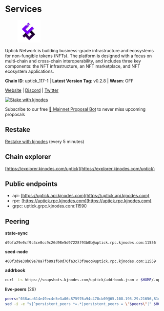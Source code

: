 # Services

<figure><img src="https://raw.githubusercontent.com/kj89/cosmos-images/main/logos/uptick.png" alt=""><figcaption></figcaption></figure>

Uptick Network is building business-grade infrastructure and  ecosystems for non-fungible tokens (NFTs). The platform is  designed with a focus on multi-chain and cross-chain interoperability,  and includes three key components: the NFT infrastructure, an NFT  marketplace, and NFT ecosystem applications.

**Chain ID**: uptick_117-1 | **Latest Version Tag**: v0.2.8 | **Wasm**: OFF

[Website](https://uptick.network) | [Discord](https://discord.gg/UzeHS7fu5H) | [Twitter](https://twitter.com/uptickproject)

[![Stake with kjnodes](https://i.ibb.co/cr44Q8j/button-stake-with-kjnodes.png)](https://restake.app/uptick/uptickvaloper1jqpaf0vgzlxvjx5meq8huweuv2nguqe20seefq)

Subscribe to our free [🤖 Mainnet Proposal Bot](https://t.me/kjnodes_proposal_bot) to never miss upcoming proposals

## Restake

[Restake with kjnodes](https://restake.app/uptick/uptickvaloper1jqpaf0vgzlxvjx5meq8huweuv2nguqe20seefq) (every 5 minutes)
## Chain explorer
[https://explorer.kjnodes.com/uptick](https://explorer.kjnodes.com/uptick)

## Public endpoints

* api: [https://uptick.api.kjnodes.com](https://uptick.api.kjnodes.com)
* rpc: [https://uptick.rpc.kjnodes.com](https://uptick.rpc.kjnodes.com)
* grpc: uptick.grpc.kjnodes.com:11590

## Peering

**state-sync**

```text
d9bfa29e0cf9c4ce0cc9c26d98e5d97228f93b0b@uptick.rpc.kjnodes.com:11556
```

**seed-node**

```text
400f3d9e30b69e78a7fb891f60d76fa3c73f0ecc@uptick.rpc.kjnodes.com:11559
```

**addrbook**
```bash
curl -Ls https://snapshots.kjnodes.com/uptick/addrbook.json > $HOME/.uptickd/config/addrbook.json
```

**live-peers** (29)
```bash
peers="038aca614e49ec4e5e3a06c875976a94c478cb09@65.108.195.29:21656,81ccbba5cba98cf89bcca74f271380b53afed4c4@154.26.130.207:27656,8d9bfdb1e2657959ec641828080052d554fbe248@65.108.205.47:36656,fe247fb839b1ebdd0cfcd1eca8557d93f51bd9d7@95.217.4.62:26656,34d28eeb7be1b245fd64ba2df4cdf62b5eb60dd3@202.61.240.155:30001,14ca9d73314dd519bc0b0be8511c88f85fe6873e@46.4.81.204:17656,b2bcb66f270153791b19e16ff23ddfec096f7097@142.132.202.50:41656,46900f4eb164f31967963544e4d9e7aac0d08a08@107.155.125.186:15656,f05733da50967e3955e11665b1901d36291dfaee@65.108.195.30:21656,a5408575fc327823f73c153d9f89c932ac30a335@141.94.141.144:28056,f2f5e1dd26a638d9ee23bbea9b652774db9fc44b@95.216.218.103:15656,bb6aaef7667af68862ee582085c2e9dd2b568d86@54.254.135.200:26656,f2710fe78495a0645b690dbf9296b5d62bc2a39f@148.113.6.229:20456,7a320021212d346a7e8bfd5926feb4b307e7f69b@5.9.147.22:26556,f47bfdbe34158c417185f3d640c5dfe2d09c98d4@5.181.190.161:26858,90c0c03d27e5b4354bffb709d28340f2657ca1c7@138.201.121.185:26679,250c98d4975ae9a12ed7dfcd5a7cf76b470e49a6@65.21.108.180:26656,86450a706db8cfb4f1d5a49e14b2015aff967bfe@84.54.23.195:15656,e8704845eaa0f3d39fcdc9c4065f3beb344384db@142.132.152.46:27656,0720f8f6cd1f1bf1c9549cdb10b920a1583d7675@182.253.224.66:10656,34d86f3a8dfce7d8b615563c587433c65792f104@185.219.142.221:15656,4ae1f6e820e5dc33dcb1d1304b8160d25bcc9b0b@89.39.106.78:16656,21f05f31e3eecf05e3e19c6beb8e53cf1277cce1@94.130.219.37:13656,5f371e4c7e40292fdc4bfc9f092798db55263aee@65.109.88.162:15656,8fbfb8bff5d783df53b9ee95ab6b6e7ff708f280@65.108.134.215:32656,ef9af846dcb2d25e7ccf5f7975a6d5d51fa01477@5.9.138.213:26656,d9bfa29e0cf9c4ce0cc9c26d98e5d97228f93b0b@65.109.88.38:11556,962e79b0bac69c8ca35aebe0ba800596e07ac0fb@88.208.34.134:15656,f9106c0608ff93da93188651ab4b57731b0155be@159.69.73.104:26656"
sed -i -e "s|^persistent_peers *=.*|persistent_peers = \"$peers\"|" $HOME/.uptickd/config/config.toml
```
